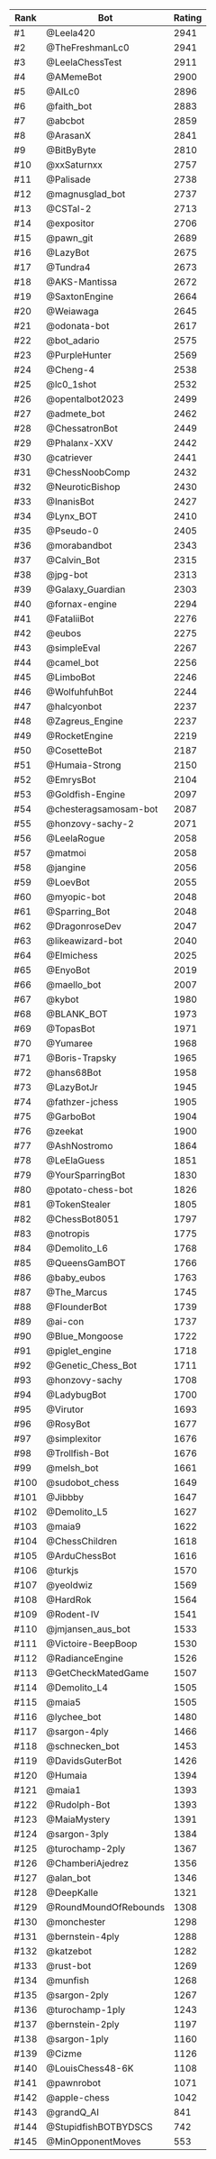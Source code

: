 Rank|Bot|Rating
---|---|---
#1|@Leela420|2941
#2|@TheFreshmanLc0|2941
#3|@LeelaChessTest|2911
#4|@AMemeBot|2900
#5|@AILc0|2896
#6|@faith_bot|2883
#7|@abcbot|2859
#8|@ArasanX|2841
#9|@BitByByte|2810
#10|@xxSaturnxx|2757
#11|@Palisade|2738
#12|@magnusglad_bot|2737
#13|@CSTal-2|2713
#14|@expositor|2706
#15|@pawn_git|2689
#16|@LazyBot|2675
#17|@Tundra4|2673
#18|@AKS-Mantissa|2672
#19|@SaxtonEngine|2664
#20|@Weiawaga|2645
#21|@odonata-bot|2617
#22|@bot_adario|2575
#23|@PurpleHunter|2569
#24|@Cheng-4|2538
#25|@lc0_1shot|2532
#26|@opentalbot2023|2499
#27|@admete_bot|2462
#28|@ChessatronBot|2449
#29|@Phalanx-XXV|2442
#30|@catriever|2441
#31|@ChessNoobComp|2432
#32|@NeuroticBishop|2430
#33|@InanisBot|2427
#34|@Lynx_BOT|2410
#35|@Pseudo-0|2405
#36|@morabandbot|2343
#37|@Calvin_Bot|2315
#38|@jpg-bot|2313
#39|@Galaxy_Guardian|2303
#40|@fornax-engine|2294
#41|@FataliiBot|2276
#42|@eubos|2275
#43|@simpleEval|2267
#44|@camel_bot|2256
#45|@LimboBot|2246
#46|@WolfuhfuhBot|2244
#47|@halcyonbot|2237
#48|@Zagreus_Engine|2237
#49|@RocketEngine|2219
#50|@CosetteBot|2187
#51|@Humaia-Strong|2150
#52|@EmrysBot|2104
#53|@Goldfish-Engine|2097
#54|@chesteragsamosam-bot|2087
#55|@honzovy-sachy-2|2071
#56|@LeelaRogue|2058
#57|@matmoi|2058
#58|@jangine|2056
#59|@LoevBot|2055
#60|@myopic-bot|2048
#61|@Sparring_Bot|2048
#62|@DragonroseDev|2047
#63|@likeawizard-bot|2040
#64|@Elmichess|2025
#65|@EnyoBot|2019
#66|@maello_bot|2007
#67|@kybot|1980
#68|@BLANK_BOT|1973
#69|@TopasBot|1971
#70|@Yumaree|1968
#71|@Boris-Trapsky|1965
#72|@hans68Bot|1958
#73|@LazyBotJr|1945
#74|@fathzer-jchess|1905
#75|@GarboBot|1904
#76|@zeekat|1900
#77|@AshNostromo|1864
#78|@LeElaGuess|1851
#79|@YourSparringBot|1830
#80|@potato-chess-bot|1826
#81|@TokenStealer|1805
#82|@ChessBot8051|1797
#83|@notropis|1775
#84|@Demolito_L6|1768
#85|@QueensGamBOT|1766
#86|@baby_eubos|1763
#87|@The_Marcus|1745
#88|@FlounderBot|1739
#89|@ai-con|1737
#90|@Blue_Mongoose|1722
#91|@piglet_engine|1718
#92|@Genetic_Chess_Bot|1711
#93|@honzovy-sachy|1708
#94|@LadybugBot|1700
#95|@Virutor|1693
#96|@RosyBot|1677
#97|@simplexitor|1676
#98|@Trollfish-Bot|1676
#99|@melsh_bot|1661
#100|@sudobot_chess|1649
#101|@Jibbby|1647
#102|@Demolito_L5|1627
#103|@maia9|1622
#104|@ChessChildren|1618
#105|@ArduChessBot|1616
#106|@turkjs|1570
#107|@yeoldwiz|1569
#108|@HardRok|1564
#109|@Rodent-IV|1541
#110|@jmjansen_aus_bot|1533
#111|@Victoire-BeepBoop|1530
#112|@RadianceEngine|1526
#113|@GetCheckMatedGame|1507
#114|@Demolito_L4|1505
#115|@maia5|1505
#116|@lychee_bot|1480
#117|@sargon-4ply|1466
#118|@schnecken_bot|1453
#119|@DavidsGuterBot|1426
#120|@Humaia|1394
#121|@maia1|1393
#122|@Rudolph-Bot|1393
#123|@MaiaMystery|1391
#124|@sargon-3ply|1384
#125|@turochamp-2ply|1367
#126|@ChamberiAjedrez|1356
#127|@alan_bot|1346
#128|@DeepKalle|1321
#129|@RoundMoundOfRebounds|1308
#130|@monchester|1298
#131|@bernstein-4ply|1288
#132|@katzebot|1282
#133|@rust-bot|1269
#134|@munfish|1268
#135|@sargon-2ply|1267
#136|@turochamp-1ply|1243
#137|@bernstein-2ply|1197
#138|@sargon-1ply|1160
#139|@Cizme|1126
#140|@LouisChess48-6K|1108
#141|@pawnrobot|1071
#142|@apple-chess|1042
#143|@grandQ_AI|841
#144|@StupidfishBOTBYDSCS|742
#145|@MinOpponentMoves|553
